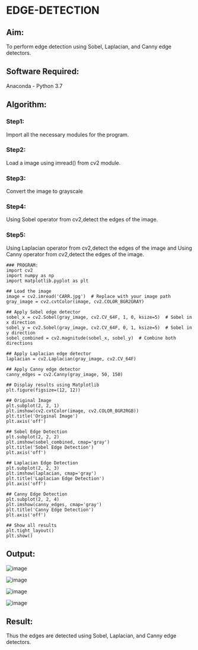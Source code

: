 # EDGE-DETECTION
## Aim:
To perform edge detection using Sobel, Laplacian, and Canny edge detectors.

## Software Required:
Anaconda - Python 3.7

## Algorithm:
### Step1:
Import all the necessary modules for the program.

### Step2:
Load a image using imread() from cv2 module.

### Step3:
Convert the image to grayscale

### Step4:
Using Sobel operator from cv2,detect the edges of the image.

### Step5:

Using Laplacian operator from cv2,detect the edges of the image and Using Canny operator from cv2,detect the edges of the image.

```
### PROGRAM:
import cv2
import numpy as np
import matplotlib.pyplot as plt

## Load the image
image = cv2.imread('CARR.jpg')  # Replace with your image path
gray_image = cv2.cvtColor(image, cv2.COLOR_BGR2GRAY)

## Apply Sobel edge detector
sobel_x = cv2.Sobel(gray_image, cv2.CV_64F, 1, 0, ksize=5)  # Sobel in x direction
sobel_y = cv2.Sobel(gray_image, cv2.CV_64F, 0, 1, ksize=5)  # Sobel in y direction
sobel_combined = cv2.magnitude(sobel_x, sobel_y)  # Combine both directions

## Apply Laplacian edge detector
laplacian = cv2.Laplacian(gray_image, cv2.CV_64F)

## Apply Canny edge detector
canny_edges = cv2.Canny(gray_image, 50, 150)

## Display results using Matplotlib
plt.figure(figsize=(12, 12))

## Original Image
plt.subplot(2, 2, 1)
plt.imshow(cv2.cvtColor(image, cv2.COLOR_BGR2RGB))
plt.title('Original Image')
plt.axis('off')

## Sobel Edge Detection
plt.subplot(2, 2, 2)
plt.imshow(sobel_combined, cmap='gray')
plt.title('Sobel Edge Detection')
plt.axis('off')

## Laplacian Edge Detection
plt.subplot(2, 2, 3)
plt.imshow(laplacian, cmap='gray')
plt.title('Laplacian Edge Detection')
plt.axis('off')

## Canny Edge Detection
plt.subplot(2, 2, 4)
plt.imshow(canny_edges, cmap='gray')
plt.title('Canny Edge Detection')
plt.axis('off')

## Show all results
plt.tight_layout()
plt.show()

```

## Output:
![image](https://github.com/user-attachments/assets/3ecd6e35-3ece-46eb-9393-fb06cf5e8d74)

![image](https://github.com/user-attachments/assets/84cc97b1-22d0-45da-be84-c69396d02440)

![image](https://github.com/user-attachments/assets/5e3d5644-dfc5-4f5a-82ff-d0f4bdcc8e94)

![image](https://github.com/user-attachments/assets/589f471d-0b66-4c15-a0de-eecbd2db504a)


## Result:
Thus the edges are detected using Sobel, Laplacian, and Canny edge detectors.
